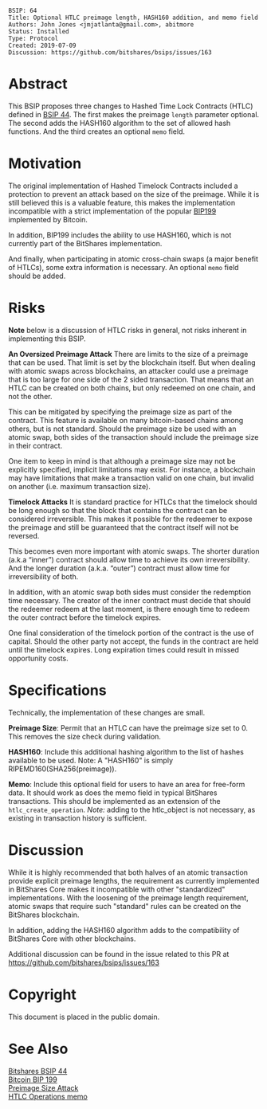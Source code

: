 ```
BSIP: 64
Title: Optional HTLC preimage length, HASH160 addition, and memo field
Authors: John Jones <jmjatlanta@gmail.com>, abitmore
Status: Installed
Type: Protocol
Created: 2019-07-09
Discussion: https://github.com/bitshares/bsips/issues/163
```

Abstract
===================
This BSIP proposes three changes to Hashed Time Lock Contracts (HTLC) defined in [BSIP 44](https://github.com/bitshares/bsips/blob/master/bsip-0044.md). The first makes the preimage `length` parameter optional. The second adds the HASH160 algorithm to the set of allowed hash functions. And the third creates an optional `memo` field.

Motivation
=================
The original implementation of Hashed Timelock Contracts included a protection to prevent an attack based on the size of the preimage. While it is still believed this is a valuable feature, this makes the implementation incompatible with a strict implementation of the popular [BIP199](https://github.com/bitcoin/bips/blob/master/bip-0199.mediawiki) implemented by Bitcoin.

In addition, BIP199 includes the ability to use HASH160, which is not currently part of the BitShares implementation.

And finally, when participating in atomic cross-chain swaps (a major benefit of HTLCs), some extra information is necessary. An optional `memo` field should be added.

Risks
===============
**Note** below is a discussion of HTLC risks in general, not risks inherent in implementing this BSIP.

**An Oversized Preimage Attack** There are limits to the size of a preimage that can be used. That limit is set by the blockchain itself. But when dealing with atomic swaps across blockchains, an attacker could use a preimage that is too large for one side of the 2 sided transaction. That means that an HTLC can be created on both chains, but only redeemed on one chain, and not the other.

This can be mitigated by specifying the preimage size as part of the contract. This feature is available on many bitcoin-based chains among others, but is not standard. Should the preimage size be used with an atomic swap, both sides of the transaction should include the preimage size in their contract.

One item to keep in mind is that although a preimage size may not be explicitly specified, implicit limitations may exist. For instance, a blockchain may have limitations that make a transaction valid on one chain, but invalid on another (i.e. maximum transaction size). 

**Timelock Attacks** It is standard practice for HTLCs that the timelock should be long enough so that the block that contains the contract can be considered irreversible. This makes it possible for the redeemer to expose the preimage and still be guaranteed that the contract itself will not be reversed.

This becomes even more important with atomic swaps. The shorter duration (a.k.a “inner”) contract should allow time to achieve its own irreversibility. And the longer duration (a.k.a. “outer”) contract must allow time for irreversibility of both.

In addition, with an atomic swap both sides must consider the redemption time necessary. The creator of the inner contract must decide that should the redeemer redeem at the last moment, is there enough time to redeem the outer contract before the timelock expires.

One final consideration of the timelock portion of the contract is the use of capital. Should the other party not accept, the funds in the contract are held until the timelock expires. Long expiration times could result in missed opportunity costs.

Specifications
=========
Technically, the implementation of these changes are small.

**Preimage Size**: Permit that an HTLC can have the preimage size set to 0. This removes the size check during validation.

**HASH160**: Include this additional hashing algorithm to the list of hashes available to be used. Note: A "HASH160" is simply RIPEMD160(SHA256(preimage)).

**Memo**: Include this optional field for users to have an area for free-form data. It should work as does the memo field in typical BitShares transactions. This should be implemented as an extension of the `htlc_create_operation`. *Note:* adding to the htlc_object is not necessary, as existing in transaction history is sufficient.

Discussion
===================
While it is highly recommended that both halves of an atomic transaction provide explicit preimage lengths, the requirement as currently implemented in BitShares Core makes it incompatible with other "standardized" implementations. With the loosening of the preimage length requirement, atomic swaps that require such "standard" rules can be created on the BitShares blockchain.

In addition, adding the HASH160 algorithm adds to the compatibility of BitShares Core with other blockchains.

Additional discussion can be found in the issue related to this PR at https://github.com/bitshares/bsips/issues/163

Copyright
====================
This document is placed in the public domain.

See Also
===================
[Bitshares BSIP 44](https://github.com/bitshares/bsips/blob/master/bsip-0044.md)  
[Bitcoin BIP 199](https://github.com/bitcoin/bips/blob/master/bip-0199.mediawiki)  
[Preimage Size Attack](https://gist.github.com/markblundeberg/7a932c98179de2190049f5823907c016)  
[HTLC Operations memo](https://github.com/bitshares/bitshares-core/issues/1967)  

